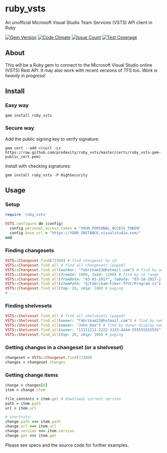 # ruby_vsts
An unofficial Microsoft Visual Studio Team Services (VSTS) API client in Ruby

[![Gem Version](https://badge.fury.io/rb/ruby_vsts.svg)](https://badge.fury.io/rb/ruby_vsts)
[![Code Climate](https://codeclimate.com/github/prodexity/ruby_vsts.png)](https://codeclimate.com/github/prodexity/ruby_vsts)
[![Issue Count](https://codeclimate.com/github/prodexity/ruby_vsts/badges/issue_count.svg)](https://codeclimate.com/github/prodexity/ruby_vsts)
[![Test Coverage](https://codeclimate.com/github/prodexity/ruby_vsts/badges/coverage.svg)](https://codeclimate.com/github/prodexity/ruby_vsts/coverage)

## About
This will be a Ruby gem to connect to the Microsoft Visual Studio online (VSTS) Rest API.
It may also work with recent versions of TFS too. *Work is heavily in progress!*

## Install

### Easy way
```
gem install ruby_vsts
```

### Secure way

Add the public signing key to verify signature:
```
gem cert --add <(curl -Ls https://raw.github.com/prodexity/ruby_vsts/master/certs/ruby_vsts-gem-public_cert.pem)
```

Install with checking signatures:
```
gem install ruby_vsts -P HighSecurity
```

## Usage

### Setup
```ruby
require 'ruby_vsts'

VSTS.configure do |config|
  config.personal_access_token = "YOUR_PERSONAL_ACCESS_TOKEN"
  config.base_url = "https://YOUR_INSTANCE.visualstudio.com/"
end
```

### Finding changesets
```ruby
VSTS::Changeset.find(72300) # find changeset by id
VSTS::Changeset.find_all # find all changesets (paged)
VSTS::Changeset.find_all(author: "fabrikam13@hotmail.com") # find by author
VSTS::Changeset.find_all(fromId: 1000, toId: 1200) # find by id range
VSTS::Changeset.find_all(fromDate: "03-01-2017", toDate: "03-18-2017-2:00PM") # find by date range
VSTS::Changeset.find_all(itemPath: "$/Fabrikam-Fiber-TFVC/Program.cs") # find by item path
VSTS::Changeset.find_all(top: 20, skip: 100) # paging
# ...
```

### Finding shelvesets
```ruby
VSTS::Shelveset.find_all # find all shelvesets (paged)
VSTS::Shelveset.find_all(owner: "fabrikam13@hotmail.com") # find by owner email
VSTS::Shelveset.find_all(owner: "John Doe") # find by owner display name
VSTS::Shelveset.find_all(owner: "11111111-2222-3333-4444-555555555555") # find by owner guid
VSTS::Shelveset.find_all(top: 20, skip: 100) # paging
```

### Getting changes in a changeset (or a shelveset)
```ruby
changeset = VSTS::Changeset.find(72300)
changes = changeset.changes
```

### Getting change items
```ruby
change = changes[0]
item = change.item

file_contents = item.get # downloads current version
path = item.path
url = item.url

# shortcuts:
change.path === item.path
change.url === item.url
change.version === item.version
change.get === item.get
```

Please see specs and the source code for further examples.
